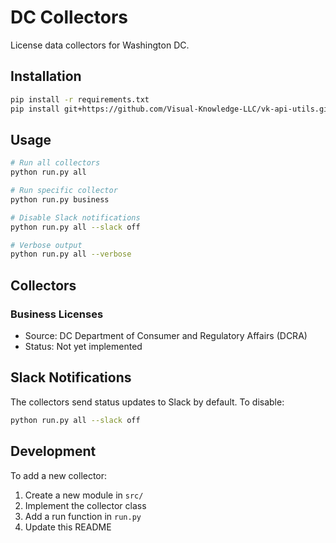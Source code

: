 # DC Collectors

License data collectors for Washington DC.

## Installation

```bash
pip install -r requirements.txt
pip install git+https://github.com/Visual-Knowledge-LLC/vk-api-utils.git
```

## Usage

```bash
# Run all collectors
python run.py all

# Run specific collector
python run.py business

# Disable Slack notifications
python run.py all --slack off

# Verbose output
python run.py all --verbose
```

## Collectors

### Business Licenses
- Source: DC Department of Consumer and Regulatory Affairs (DCRA)
- Status: Not yet implemented

## Slack Notifications

The collectors send status updates to Slack by default. To disable:
```bash
python run.py all --slack off
```

## Development

To add a new collector:
1. Create a new module in `src/`
2. Implement the collector class
3. Add a run function in `run.py`
4. Update this README